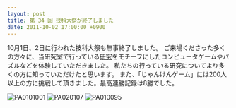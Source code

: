 ```yaml
---
layout: post
title: 第 34 回 技科大祭が終了しました
date: 2011-10-02 17:00:00 +0900
---
```


10月1日、2日に行われた技科大祭も無事終了しました。
ご来場くださった多くの方々に、当研究室で行っている[研究](http://www.sys.cs.tut.ac.jp/%E7%A0%94%E7%A9%B6%E6%B4%BB%E5%8B%95/%E7%A0%94%E7%A9%B6%E7%B4%B9%E4%BB%8B/)をモチーフにしたコンピュータゲームやパズルなどを体験していただきました。
私たちの行っている研究についてより多くの方に知っていただけたと思います。
また、「じゃんけんゲーム」には200人以上の方に挑戦して頂きました。最高連勝記録は8勝でした。

![PA0101001]({{site.baseurl}}/img/2011-10-02-school-festival-close-1.jpg)
![PA020107]({{site.baseurl}}/img/2011-10-02-school-festival-close-2.jpg)
![PA010095]({{site.baseurl}}/img/2011-10-02-school-festival-close-3.jpg)